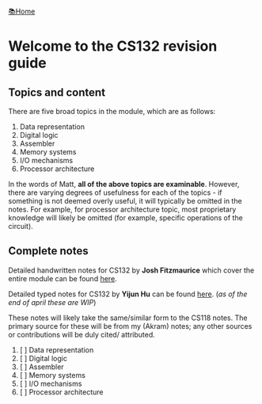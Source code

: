 <flex style="display:flex; justify-content:space-between;">
<a href="../index.html">📚Home</a>
</flex>

# Welcome to the CS132 revision guide

## Topics and content

There are five broad topics in the module, which are as follows:

1. Data representation
2. Digital logic
3. Assembler
4. Memory systems
5. I/O mechanisms
6. Processor architecture

In the words of Matt, **all of the above topics are examinable**. However, there are varying degrees of usefulness for each of the topics - if something is not deemed overly useful, it will typically be omitted in the notes. For example, for processor architecture topic, most proprietary knowledge will likely be omitted (for example, specific operations of the circuit).

## Complete notes

Detailed handwritten notes for CS132 by **Josh Fitzmaurice** which cover the entire module can be found [here](./CS132_full.pdf).


Detailed typed notes for CS132 by **Yijun Hu** can be found [here](https://adrakaris.github.io/blog-cs/cs132/index.html). (*as of the end of april these are WIP*)

These notes will likely take the same/similar form to the CS118 notes. The primary source for these will be from my (Akram) notes; any other sources or contributions will be duly cited/ attributed.

1. [ ] Data representation
2. [ ] Digital logic
3. [ ] Assembler
4. [ ] Memory systems
5. [ ] I/O mechanisms
6. [ ] Processor architecture
